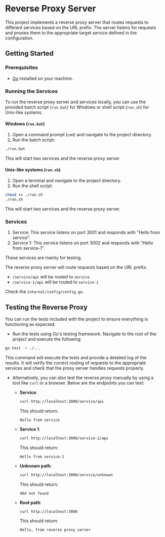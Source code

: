 # Reverse Proxy Server

This project implements a reverse proxy server that routes requests to different services based on the URL prefix. The server listens for requests and proxies them to the appropriate target service defined in the configuration.

## Getting Started

### Prerequisites

- [Go](https://golang.org/dl/) installed on your machine.

### Running the Services

To run the reverse proxy server and services locally, you can use the provided batch script (`run.bat`) for Windows or shell script (`run.sh`) for Unix-like systems.

#### Windows (`run.bat`)

1. Open a command prompt (`cmd`) and navigate to the project directory.
2. Run the batch script:

```bash
./run.bat
```

This will start two services and the reverse proxy server.

#### Unix-like systems (`run.sh`)

1. Open a terminal and navigate to the project directory.
2. Run the shell script:

```bash
chmod +x ./run.sh
./run.sh
```

This will start two services and the reverse proxy server.

### Services

1. Service: This service listens on port 3001 and responds with "Hello from service".
2. Service 1: This service listens on port 3002 and responds with "Hello from service-1".

These services are mainly for testing.

The reverse proxy server will route requests based on the URL prefix:
* `/service/api` will be routed to `service`
* `/service-1/api` will be routed to `service-1`

Check the `internal/config/config.go`.

## Testing the Reverse Proxy

You can run the tests included with the project to ensure everything is functioning as expected.

- Run the tests using Go's testing framework. Navigate to the root of the project and execute the following:

```bash
go test -v ./...
```

This command will execute the tests and provide a detailed log of the results. It will verify the correct routing of requests to the appropriate services and check that the proxy server handles requests properly.

- Alternatively, you can also test the reverse proxy manually by using a tool like `curl` or a browser. Below are the endpoints you can test:

   * **Service**:
     ```bash
     curl http://localhost:3000/service/api
     ```
     This should return:
     ```
     Hello from service
     ```

   * **Service 1**:
     ```bash
     curl http://localhost:3000/service-1/api
     ```
     This should return:
     ```
     Hello from service-1
     ```

   * **Unknown path**:
     ```bash
     curl http://localhost:3000/service/unknown
     ```
     This should return:
     ```
     404 not found
     ```

   * **Root path**:
     ```bash
     curl http://localhost:3000
     ``` 

     This should return:
     ```
     Hello, from reverse proxy server
     ```

